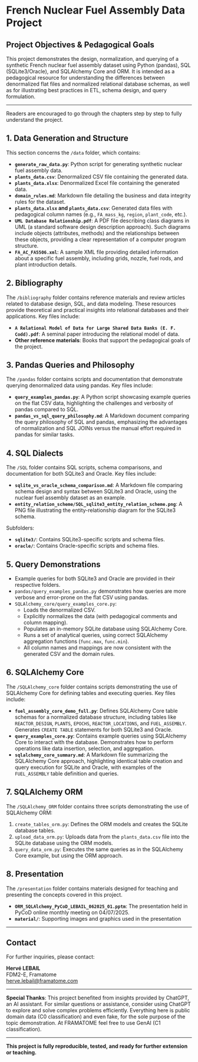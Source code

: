 # French Nuclear Fuel Assembly Data Project

## Project Objectives & Pedagogical Goals

This project demonstrates the design, normalization, and querying of a synthetic French nuclear fuel assembly dataset using Python (pandas), SQL (SQLite3/Oracle), and SQLAlchemy Core and ORM. It is intended as a pedagogical resource for understanding the differences between denormalized flat files and normalized relational database schemas, as well as for illustrating best practices in ETL, schema design, and query formulation.

---

Readers are encouraged to go through the chapters step by step to fully understand the project.

## 1. Data Generation and Structure


This section concerns the `/data` folder, which contains:

- **`generate_raw_data.py`**: Python script for generating synthetic nuclear fuel assembly data.
- **`plants_data.csv`**: Denormalized CSV file containing the generated data.
- **`plants_data.xlsx`**: Denormalized Excel file containing the generated data.
- **`domain_rules.md`**: Markdown file detailing the business and data integrity rules for the dataset.
- **`plants_data.xlsx` and `plants_data.csv`**: Generated data files with pedagogical column names (e.g., `FA_mass_kg`, `region`, `plant_code`, etc.).
- **`UML Database Relationship.pdf`**: A PDF file describing class diagrams in UML (a standard software design description approach). Such diagrams include objects (attributes, methods) and the relationships between these objects, providing a clear representation of a computer program structure.
- **`FA_AC_FA5506.xml`**: A sample XML file providing detailed information about a specific fuel assembly, including grids, nozzle, fuel rods, and plant introduction details.

## 2. Bibliography

The `/bibliography` folder contains reference materials and review articles related to database design, SQL, and data modeling. These resources provide theoretical and practical insights into relational databases and their applications. Key files include:

- **`A Relational Model of Data for Large Shared Data Banks (E. F. Codd).pdf`**: A seminal paper introducing the relational model of data.
- **Other reference materials**: Books that support the pedagogical goals of the project.

## 3. Pandas Queries and Philosophy

The `/pandas` folder contains scripts and documentation that demonstrate querying denormalized data using pandas. Key files include:

- **`query_examples_pandas.py`**: A Python script showcasing example queries on the flat CSV data, highlighting the challenges and verbosity of pandas compared to SQL.
- **`pandas_vs_sql_query_philosophy.md`**: A Markdown document comparing the query philosophy of SQL and pandas, emphasizing the advantages of normalization and SQL JOINs versus the manual effort required in pandas for similar tasks.

## 4. SQL Dialects

The `/SQL` folder contains SQL scripts, schema comparisons, and documentation for both SQLite3 and Oracle. Key files include:

- **`sqlite_vs_oracle_schema_comparison.md`**: A Markdown file comparing schema design and syntax between SQLite3 and Oracle, using the nuclear fuel assembly dataset as an example.
- **`entity_relation_scheme/SQL_sqlite3_entity_relation_scheme.png`**: A PNG file illustrating the entity-relationship diagram for the SQLite3 schema.

Subfolders:

- **`sqlite3/`**: Contains SQLite3-specific scripts and schema files.
- **`oracle/`**: Contains Oracle-specific scripts and schema files.

## 5. Query Demonstrations
- Example queries for both SQLite3 and Oracle are provided in their respective folders.
- `pandas/query_examples_pandas.py` demonstrates how queries are more verbose and error-prone on the flat CSV using pandas.
- `SQLAlchemy_core/query_examples_core.py`:
  - Loads the denormalized CSV.
  - Explicitly normalizes the data (with pedagogical comments and column mapping).
  - Populates an in-memory SQLite database using SQLAlchemy Core.
  - Runs a set of analytical queries, using correct SQLAlchemy aggregation functions (`func.max`, `func.min`).
  - All column names and mappings are now consistent with the generated CSV and the domain rules.

## 6. SQLAlchemy Core

The `/SQLAlchemy_core` folder contains scripts demonstrating the use of SQLAlchemy Core for defining tables and executing queries. Key files include:

- **`fuel_assembly_core_demo_full.py`**: Defines SQLAlchemy Core table schemas for a normalized database structure, including tables like `REACTOR_DESIGN`, `PLANTS`, `EPOCHS`, `REACTOR_LOCATIONS`, and `FUEL_ASSEMBLY`. Generates `CREATE TABLE` statements for both SQLite3 and Oracle.
- **`query_examples_core.py`**: Contains example queries using SQLAlchemy Core to interact with the database. Demonstrates how to perform operations like data insertion, selection, and aggregation.
- **`sqlalchemy_core_summary.md`**: A Markdown file summarizing the SQLAlchemy Core approach, highlighting identical table creation and query execution for SQLite and Oracle, with examples of the `FUEL_ASSEMBLY` table definition and queries.

## 7. SQLAlchemy ORM

The `/SQLAlchemy_ORM` folder contains three scripts demonstrating the use of SQLAlchemy ORM:

1. `create_tables_orm.py`: Defines the ORM models and creates the SQLite database tables.
2. `upload_data_orm.py`: Uploads data from the `plants_data.csv` file into the SQLite database using the ORM models.
3. `query_data_orm.py`: Executes the same queries as in the SQLAlchemy Core example, but using the ORM approach.

## 8. Presentation

The `/presentation` folder contains materials designed for teaching and presenting the concepts covered in this project.

- **`ORM_SQLAlchemy_PyCoD_LEBAIL_062025_01.pptm`**: The presentation held in PyCoD online monthly meeting on 04/07/2025.
- **`material/`**: Supporting images and graphics used in the presentation

---

## Contact
For further inquiries, please contact:

**Hervé LEBAIL**  
FDM2-E, Framatome  
herve.lebail@framatome.com

---

**Special Thanks**: This project benefited from insights provided by ChatGPT, an AI assistant. For similar questions or assistance, consider using ChatGPT to explore and solve complex problems efficiently. Everything here is public domain data (C0 classification) and even fake, for the sole purpose of the topic demonstration. At FRAMATOME feel free to use GenAI (C1 classification).

---

**This project is fully reproducible, tested, and ready for further extension or teaching.**

